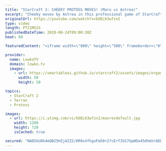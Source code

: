 ```yaml
---
title: "StarCraft 2: CHEEKY PROTOSS MOVES! (Maru vs Astrea)"
excerpt: "Cheeky moves by Astrea in this professional game of StarCraft 2 versus Maru. A really fun and uncommon game of Protoss versus Terran.  Get more videos & support my work: http://www.patreon.com/lowkotv  My second channel: http://lowko.tv/morelowko Lowko Merch: http://lowko.tv/merch  Be part of the community"
originalUrl: https://youtube.com/watch?v=kOEL63wfznI
type: video
length: PT21M52S
publishedDateTime: 2020-08-24T09:00:38Z
heat: 60

featuredContent: "<iframe width=\"800\" height=\"500\" frameborder=\"0\" src=\"https://www.youtube.com/embed/kOEL63wfznI\" allow=\"accelerometer; autoplay; encrypted-media; gyroscope; picture-in-picture\" allowfullscreen></iframe>"

provider:
  name: LowkoTV
  domain: lowko.tv
  images:
    - url: https://smartableai.github.io/starcraft2/assets/images/organizations/lowko.tv-50x50.jpg
      width: 50
      height: 50

topics:
  - StarCraft 2
  - Terran
  - Protoss

images:
  - url: https://i.ytimg.com/vi/kOEL63wfznI/maxresdefault.jpg
    width: 1280
    height: 720
    isCached: true

secured: "NAD5kU8b4mQB25HZjAIZ2/0R0x4fhgoFm50+27cE+T3SS7GpWOa45dhmVrADFJZ7t2xEWvbLc3XmI0f78J8KPiLMpK45U+r1fCLKMTeZGbF2boj5mPGYfHrt2Nwr4GJck2cVGr8BCuT7/YtRnegjR0wgsgGairPhXydjK8UbZOw06aDeY3M752sOvVHu9OkpzA0ZrZrRibOQj8lfjYR0cF3FlxCoglwEjygWy+ZW6yxjMaCpyCUa62KYWWuTNhjqlBrwiPQ97BqXXcuSPLLG4scOm7y6KM8nLiIpXnq5XSnJrCiKI/KMtP4cgyuKHh0V5+bWO5cMPLxDOv8VoQ8upVjdrUKCSWa+JFqml7sFABXycefXQNtrhnyJr5hA/1SP3NagaCLVjPSOETL8i0nfzZ9YM8OMq0iAD67hr2TpBCk2ZxcBUa6GpGV/nsI+flw3;hfc9n+P8yTj+bDpDw2NYtQ=="
---
```


